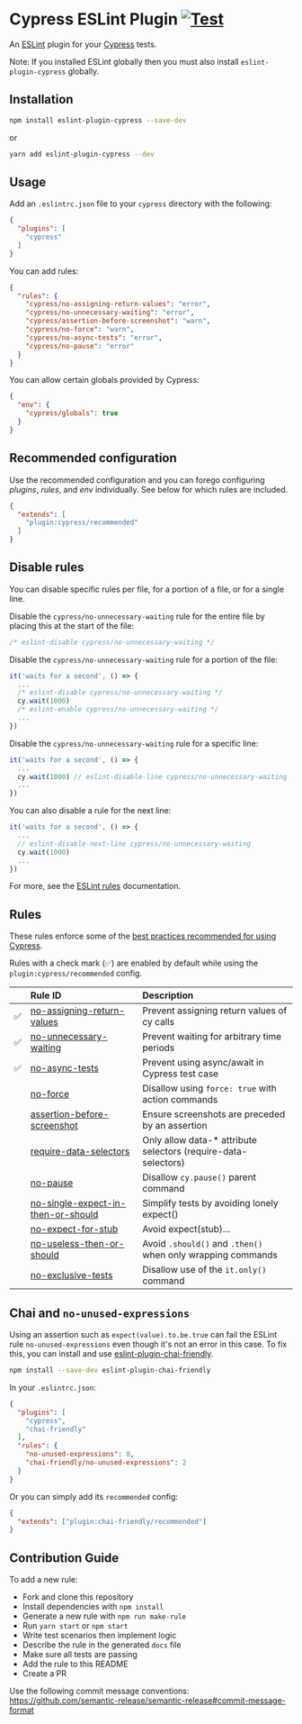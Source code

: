 # Cypress ESLint Plugin [![Test](https://github.com/foretagsplatsen/eslint-plugin-cypress/actions/workflows/test.yml/badge.svg)](https://github.com/foretagsplatsen/eslint-plugin-cypress/actions/workflows/test.yml)

An [ESLint](https://eslint.org) plugin for your [Cypress](https://cypress.io) tests.

Note: If you installed ESLint globally then you must also install `eslint-plugin-cypress` globally.

## Installation

```sh
npm install eslint-plugin-cypress --save-dev
```
or
```sh
yarn add eslint-plugin-cypress --dev
```

## Usage

Add an `.eslintrc.json` file to your `cypress` directory with the following:

```json
{
  "plugins": [
    "cypress"
  ]
}
```

You can add rules:

```json
{
  "rules": {
    "cypress/no-assigning-return-values": "error",
    "cypress/no-unnecessary-waiting": "error",
    "cypress/assertion-before-screenshot": "warn",
    "cypress/no-force": "warn",
    "cypress/no-async-tests": "error",
    "cypress/no-pause": "error"
  }
}
```

You can allow certain globals provided by Cypress:

```json
{
  "env": {
    "cypress/globals": true
  }
}
```

## Recommended configuration

Use the recommended configuration and you can forego configuring _plugins_, _rules_, and _env_ individually. See below for which rules are included.

```json
{
  "extends": [
    "plugin:cypress/recommended"
  ]
}
```

## Disable rules

You can disable specific rules per file, for a portion of a file, or for a single line.

Disable the `cypress/no-unnecessary-waiting` rule for the entire file by placing this at the start of the file:

```js
/* eslint-disable cypress/no-unnecessary-waiting */
```

Disable the `cypress/no-unnecessary-waiting` rule for a portion of the file:

```js
it('waits for a second', () => {
  ...
  /* eslint-disable cypress/no-unnecessary-waiting */
  cy.wait(1000)
  /* eslint-enable cypress/no-unnecessary-waiting */
  ...
})
```

Disable the `cypress/no-unnecessary-waiting` rule for a specific line:

```js
it('waits for a second', () => {
  ...
  cy.wait(1000) // eslint-disable-line cypress/no-unnecessary-waiting
  ...
})
```

You can also disable a rule for the next line:

```js
it('waits for a second', () => {
  ...
  // eslint-disable-next-line cypress/no-unnecessary-waiting
  cy.wait(1000)
  ...
})
```

For more, see the [ESLint rules](https://eslint.org/docs/user-guide/configuring/rules) documentation.

## Rules

These rules enforce some of the [best practices recommended for using Cypress](https://on.cypress.io/best-practices).

Rules with a check mark (✅) are enabled by default while using the `plugin:cypress/recommended` config.

|    | Rule ID                                                                                  | Description                                                     |
|:---|:-----------------------------------------------------------------------------------------|:----------------------------------------------------------------|
| ✅ | [no-assigning-return-values](./docs/rules/no-assigning-return-values.md)                 | Prevent assigning return values of cy calls                     |
| ✅ | [no-unnecessary-waiting](./docs/rules/no-unnecessary-waiting.md)                         | Prevent waiting for arbitrary time periods                      |
| ✅ | [no-async-tests](./docs/rules/no-async-tests.md)                                         | Prevent using async/await in Cypress test case                  |
|    | [no-force](./docs/rules/no-force.md)                                                     | Disallow using `force: true` with action commands               |
|    | [assertion-before-screenshot](./docs/rules/assertion-before-screenshot.md)               | Ensure screenshots are preceded by an assertion                 |
|    | [require-data-selectors](./docs/rules/require-data-selectors.md)                         | Only allow data-\* attribute selectors (require-data-selectors) |
|    | [no-pause](./docs/rules/no-pause.md)                                                     | Disallow `cy.pause()` parent command                            |
|    | [no-single-expect-in-then-or-should](./docs/rules/no-single-expect-in-then-or-should.md) | Simplify tests by avoiding lonely expect()                      |
|    | [no-expect-for-stub](./docs/rules/no-expect-for-stub.md)                                 | Avoid expect(stub)…                                             |
|    | [no-useless-then-or-should](./docs/rules/no-useless-then-or-should.md)                   | Avoid `.should()` and `.then()` when only wrapping commands     |
|    | [no-exclusive-tests](./docs/rules/no-exclusive-tests.md)                                 | Disallow use of the `it.only()` command                         |


## Chai and `no-unused-expressions`

Using an assertion such as `expect(value).to.be.true` can fail the ESLint rule `no-unused-expressions` even though it's not an error in this case. To fix this, you can install and use [eslint-plugin-chai-friendly](https://www.npmjs.com/package/eslint-plugin-chai-friendly).

```sh
npm install --save-dev eslint-plugin-chai-friendly
```

In your `.eslintrc.json`:

```json
{
  "plugins": [
    "cypress",
    "chai-friendly"
  ],
  "rules": {
    "no-unused-expressions": 0,
    "chai-friendly/no-unused-expressions": 2
  }
}
```

Or you can simply add its `recommended` config:

```json
{
  "extends": ["plugin:chai-friendly/recommended"]
}
```

## Contribution Guide

To add a new rule:
  * Fork and clone this repository
  * Install dependencies with `npm install`
  * Generate a new rule with `npm run make-rule`
  * Run `yarn start` or `npm start`
  * Write test scenarios then implement logic
  * Describe the rule in the generated `docs` file
  * Make sure all tests are passing
  * Add the rule to this README
  * Create a PR

Use the following commit message conventions: https://github.com/semantic-release/semantic-release#commit-message-format
